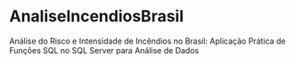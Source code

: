 # AnaliseIncendiosBrasil
Análise do Risco e Intensidade de Incêndios no Brasil: Aplicação Prática de Funções SQL no SQL Server para Análise de Dados
